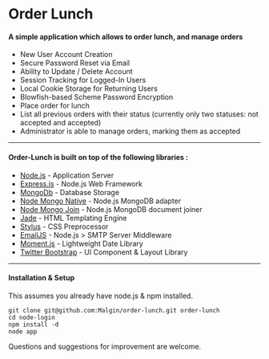 # Order Lunch

#### A simple application which allows to order lunch, and manage orders

* New User Account Creation
* Secure Password Reset via Email
* Ability to Update / Delete Account
* Session Tracking for Logged-In Users
* Local Cookie Storage for Returning Users
* Blowfish-based Scheme Password Encryption
* Place order for lunch
* List all previous orders with their status (currently only two statuses: not accepted and accepted)
* Administrator is able to manage orders, marking them as accepted

***

#### Order-Lunch is built on top of the following libraries :

* [Node.js](http://nodejs.org/) - Application Server
* [Express.js](http://expressjs.com/) - Node.js Web Framework
* [MongoDb](http://www.mongodb.org/) - Database Storage
* [Node Mongo Native](https://github.com/mongodb/node-mongodb-native) - Node.js MongoDB adapter
* [Node Mongo Join](https://github.com/cbumgard/node-mongo-join) - Node.js MongoDB document joiner
* [Jade](http://jade-lang.com/) - HTML Templating Engine
* [Stylus](http://learnboost.github.com/stylus/) - CSS Preprocessor
* [EmailJS](http://github.com/eleith/emailjs) - Node.js > SMTP Server Middleware
* [Moment.js](http://momentjs.com/) - Lightweight Date Library
* [Twitter Bootstrap](http://twitter.github.com/bootstrap/) - UI Component & Layout Library

***

#### Installation & Setup
This assumes you already have node.js & npm installed.
```
git clone git@github.com:Malgin/order-lunch.git order-lunch
cd node-login
npm install -d
node app
```

Questions and suggestions for improvement are welcome.
